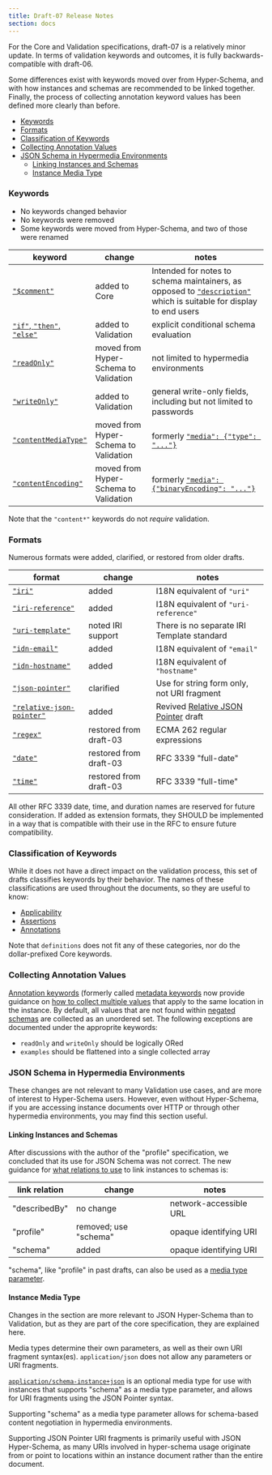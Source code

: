 ```yaml
---
title: Draft-07 Release Notes
section: docs
---
```


For the Core and Validation specifications, draft-07 is a relatively
minor update.  In terms of validation keywords and outcomes, it is fully
backwards-compatible with draft-06.

Some differences exist with keywords moved over from Hyper-Schema, and with
how instances and schemas are recommended to be linked together.  Finally,
the process of collecting annotation keyword values has been defined
more clearly than before.

* [Keywords](#keywords)
* [Formats](#formats)
* [Classification of Keywords](#classification-of-keywords)
* [Collecting Annotation Values](#collecting-annotation-values)
* [JSON Schema in Hypermedia Environments](#json-schema-in-hypermedia-environments)
    * [Linking Instances and Schemas](#linking-instances-and-schemas)
    * [Instance Media Type](#instance-media-type)

### Keywords

* No keywords changed behavior
* No keywords were removed
* Some keywords were moved from Hyper-Schema, and two of those were renamed

keyword | change | notes
---- | ---- | ----
[`"$comment"`](../../draft-07/json-schema-core.html#rfc.section.9) | added to Core | Intended for notes to schema maintainers, as opposed to [`"description"`](../../draft-07/json-schema-validation.html#rfc.section.10.1) which is suitable for display to end users
[`"if"`, `"then"`, `"else"`](../../draft-07/json-schema-validation.html#rfc.section.6.6) | added to Validation | explicit conditional schema evaluation 
[`"readOnly"`](../../draft-07/json-schema-validation.html#rfc.section.10.3) | moved from Hyper-Schema to Validation | not limited to hypermedia environments
[`"writeOnly"`](../../draft-07/json-schema-validation.html#rfc.section.10.3) | added to Validation | general write-only fields, including but not limited to passwords
[`"contentMediaType"`](../../draft-07/json-schema-validation.html#rfc.section.8) | moved from Hyper-Schema to Validation | formerly [`"media": {"type": "..."}`](../../draft-06/json-schema-hypermedia.html#rfc.section.5.3)
[`"contentEncoding"`](../../draft-07/json-schema-validation.html#rfc.section.8)  | moved from Hyper-Schema to Validation | formerly [`"media": {"binaryEncoding": "..."}`](../../draft-06/json-schema-hypermedia.html#rfc.section.5.3)

Note that the `"content*"` keywords do not _require_ validation.

### Formats

Numerous formats were added, clarified, or restored from older drafts.

format | change | notes
---- | ---- | ----
[`"iri"`](../../draft-07/json-schema-validation.html#rfc.section.7.3.5) | added | I18N equivalent of `"uri"`
[`"iri-reference"`](../../draft-07/json-schema-validation.html#rfc.section.7.3.5) | added | I18N equivalent of `"uri-reference"`
[`"uri-template"`](../../draft-07/json-schema-validation.html#rfc.section.7.3.6) | noted IRI support | There is no separate IRI Template standard
[`"idn-email"`](../../draft-07/json-schema-validation.html#rfc.section.7.3.2) | added | I18N equivalent of `"email"`
[`"idn-hostname"`](../../draft-07/json-schema-validation.html#rfc.section.7.3.3) | added | I18N equivalent of `"hostname"`
[`"json-pointer"`](../../draft-07/json-schema-validation.html#rfc.section.7.3.7) | clarified | Use for string form only, not URI fragment
[`"relative-json-pointer"`](../../draft-07/json-schema-validation.html#rfc.section.7.3.7) | added | Revived [Relative JSON Pointer](../../draft-07/relative-json-pointer.html) draft
[`"regex"`](../../draft-07/json-schema-validation.html#rfc.section.7.3.8) | restored from draft-03 | ECMA 262 regular expressions
[`"date"`](../../draft-07/json-schema-validation.html#rfc.section.7.3.1) | restored from draft-03 | RFC 3339 "full-date"
[`"time"`](../../draft-07/json-schema-validation.html#rfc.section.7.3.1) | restored from draft-03 | RFC 3339 "full-time"

All other RFC 3339 date, time, and duration names are reserved for future
consideration.  If added as extension formats, they SHOULD be implemented
in a way that is compatible with their use in the RFC to ensure future
compatibility.

### Classification of Keywords

While it does not have a direct impact on the validation process, this set
of drafts classifies keywords by their behavior.  The names of these
classifications are used throughout the documents, so they are useful
to know:

* [Applicability](../../draft-07/json-schema-validation.html#rfc.section.3.1)
* [Assertions](../../draft-07/json-schema-validation.html#rfc.section.3.2)
* [Annotations](../../draft-07/json-schema-validation.html#rfc.section.3.3)

Note that `definitions` does not fit any of these categories, nor do the
dollar-prefixed Core keywords.

### Collecting Annotation Values

[Annotation keywords](../../draft-07/json-schema-validation.html#rfc.section.10) (formerly
called [metadata keywords](../../draft-06/json-schema-validation.html#rfc.section.7)
now provide guidance on
[how to collect multiple values](../../draft-07/json-schema-validation.html#rfc.section.3.3)
that apply to the same location in the instance.  By default, all values
that are not found within
[negated schemas](../../draft-07/json-schema-validation.html#rfc.section.3.3.1) are collected
as an unordered set.  The following exceptions are documented under the
approprite keywords:

* `readOnly` and `writeOnly` should be logically ORed
* `examples` should be flattened into a single collected array

### JSON Schema in Hypermedia Environments

These changes are not relevant to many Validation use cases, and are more
of interest to Hyper-Schema users.  However, even without Hyper-Schema,
if you are accessing instance documents over HTTP or through other hypermedia
environments, you may find this section useful.

#### Linking Instances and Schemas

After discussions with the author of the "profile" specification, we concluded
that its use for JSON Schema was not correct.  The new guidance for
[what relations to use](../../draft-07/json-schema-core.html#rfc.section.11.1)
to link instances to schemas is:

link relation | change | notes
---- | ---- | ----
"describedBy" | no change | network-accessible URL
"profile" | removed; use "schema" | opaque identifying URI
"schema" | added | opaque identifying URI

"schema", like "profile" in past drafts, can also be used as a
[media type parameter](../../draft-07/json-schema-core.html#rfc.section.11.2).

#### Instance Media Type

Changes in the section are more relevant to JSON Hyper-Schema than to
Validation, but as they are part of the core specification, they are
explained here.

Media types determine their own parameters, as well as their own
URI fragment syntax(es).  `application/json` does not allow any parameters
or URI fragments.

[`application/schema-instance+json`](../../draft-07/json-schema-core.html#rfc.section.4.2.2)
 is an optional media type for use with instances that supports "schema"
as a media type parameter, and allows for URI fragments using the JSON Pointer
syntax.

Supporting "schema" as a media type parameter allows for
schema-based content negotiation in hypermedia environments.

Supporting JSON Pointer URI fragments is primarily useful with JSON Hyper-Schema,
as many URIs involved in hyper-schema usage originate from or point to
locations within an instance document rather than the entire document.
